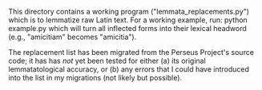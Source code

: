 This directory contains a working program ("lemmata_replacements.py") which is to lemmatize raw Latin text. For a working example, run:
        python example.py
which will turn all inflected forms into their lexical headword (e.g., "amicitiam" becomes "amicitia").

The replacement list has been migrated from the Perseus Project's source code; it has has *not* yet been tested for either (a) its original lemmatatological accuracy, or (b) any errors that I could have introduced into the list in my migrations (not likely but possible).
